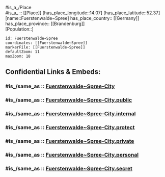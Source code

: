 ﻿---
confidential: public
isDeleted: false
location:
- 52.37
- 14.07
mapmarker: city
mapzoom:
- 7
- 12
SpocWebEntityId: 30324
tags:
- geo/City
type: City
---

#is_a_/Place  
#is_a_ :: [[Place]] 
[has_place_longitude::14.07] 
[has_place_latitude::52.37] 
[name::Fuerstenwalde~Spree] 
has_place_country:: [[Germany]]  
has_place_province:: [[Brandenburg]]  
[Population::] 



```leaflet
id: Fuerstenwalde~Spree
coordinates: [[Fuerstenwalde~Spree]] 
markerFile: [[Fuerstenwalde~Spree]] 
defaultZoom: 11 
maxZoom: 18
```


## Confidential Links & Embeds: 

### #is_/same_as :: [Fuerstenwalde~Spree-City](/_Standards/Earth/Continent/Europe/Europe~Central/Germany/Germany~East/Brandenburg/counties~Brandenburg/Oder-Spree/cities~Oder-Spree/Fürstenwalde~Spree/boroughs~Fürstenwalde~Spree/Fuerstenwalde~Spree-City.md) 

### #is_/same_as :: [Fuerstenwalde~Spree-City.public](/_public/Earth/Continent/Europe/Europe~Central/Germany/Germany~East/Brandenburg/counties~Brandenburg/Oder-Spree/cities~Oder-Spree/Fürstenwalde~Spree/boroughs~Fürstenwalde~Spree/Fuerstenwalde~Spree-City.public.md) 

### #is_/same_as :: [Fuerstenwalde~Spree-City.internal](/_internal/Earth/Continent/Europe/Europe~Central/Germany/Germany~East/Brandenburg/counties~Brandenburg/Oder-Spree/cities~Oder-Spree/Fürstenwalde~Spree/boroughs~Fürstenwalde~Spree/Fuerstenwalde~Spree-City.internal.md) 

### #is_/same_as :: [Fuerstenwalde~Spree-City.protect](/_protect/Earth/Continent/Europe/Europe~Central/Germany/Germany~East/Brandenburg/counties~Brandenburg/Oder-Spree/cities~Oder-Spree/Fürstenwalde~Spree/boroughs~Fürstenwalde~Spree/Fuerstenwalde~Spree-City.protect.md) 

### #is_/same_as :: [Fuerstenwalde~Spree-City.private](/_private/Earth/Continent/Europe/Europe~Central/Germany/Germany~East/Brandenburg/counties~Brandenburg/Oder-Spree/cities~Oder-Spree/Fürstenwalde~Spree/boroughs~Fürstenwalde~Spree/Fuerstenwalde~Spree-City.private.md) 

### #is_/same_as :: [Fuerstenwalde~Spree-City.personal](/_personal/Earth/Continent/Europe/Europe~Central/Germany/Germany~East/Brandenburg/counties~Brandenburg/Oder-Spree/cities~Oder-Spree/Fürstenwalde~Spree/boroughs~Fürstenwalde~Spree/Fuerstenwalde~Spree-City.personal.md) 

### #is_/same_as :: [Fuerstenwalde~Spree-City.secret](/_secret/Earth/Continent/Europe/Europe~Central/Germany/Germany~East/Brandenburg/counties~Brandenburg/Oder-Spree/cities~Oder-Spree/Fürstenwalde~Spree/boroughs~Fürstenwalde~Spree/Fuerstenwalde~Spree-City.secret.md)

